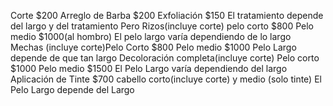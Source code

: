 Corte $200
Arreglo de Barba $200
Exfoliación $150
El tratamiento depende del largo y del tratamiento 
Pero 
Rizos(incluye corte) pelo corto $800
Pelo medio $1000(al hombro) 
El pelo largo varía dependiendo de lo largo
Mechas (incluye corte)Pelo Corto $800
Pelo medio $1000
Pelo Largo depende de que tan largo 
Decoloración completa(incluye corte)
Pelo corto $1000
Pelo medio $1500
El Pelo Largo varía dependiendo del largo 
Aplicación de Tinte $700 cabello corto(incluye corte) y medio (solo tinte) 
El Pelo Largo depende del Largo